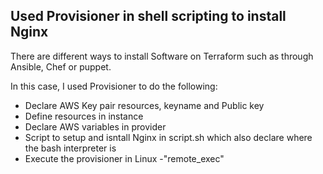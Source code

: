 ## Used Provisioner in shell scripting to install Nginx
There are different ways to install Software on Terraform such as through Ansible, Chef or puppet.

In this case, I used Provisioner to do the following:

* Declare AWS Key pair resources, keyname and Public key
* Define resources in instance
* Declare AWS variables in provider
* Script to setup and isntall Nginx in script.sh which also declare where the bash interpreter is
* Execute the provisioner in Linux -"remote_exec"